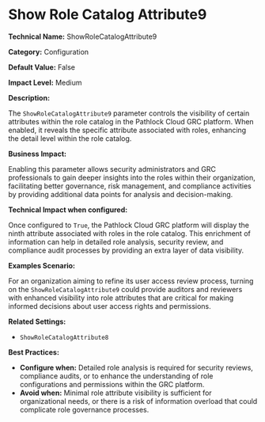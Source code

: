 # Show Role Catalog Attribute9

**Technical Name:** ShowRoleCatalogAttribute9

**Category:** Configuration

**Default Value:** False

**Impact Level:** Medium

**Description:**

The `ShowRoleCatalogAttribute9` parameter controls the visibility of certain attributes within the role catalog in the Pathlock Cloud GRC platform. When enabled, it reveals the specific attribute associated with roles, enhancing the detail level within the role catalog. 

**Business Impact:**

Enabling this parameter allows security administrators and GRC professionals to gain deeper insights into the roles within their organization, facilitating better governance, risk management, and compliance activities by providing additional data points for analysis and decision-making.

**Technical Impact when configured:**

Once configured to `True`, the Pathlock Cloud GRC platform will display the ninth attribute associated with roles in the role catalog. This enrichment of information can help in detailed role analysis, security review, and compliance audit processes by providing an extra layer of data visibility.

**Examples Scenario:**

For an organization aiming to refine its user access review process, turning on the `ShowRoleCatalogAttribute9` could provide auditors and reviewers with enhanced visibility into role attributes that are critical for making informed decisions about user access rights and permissions.

**Related Settings:**

- `ShowRoleCatalogAttribute8`

**Best Practices:** 

- **Configure when:** Detailed role analysis is required for security reviews, compliance audits, or to enhance the understanding of role configurations and permissions within the GRC platform.
- **Avoid when:** Minimal role attribute visibility is sufficient for organizational needs, or there is a risk of information overload that could complicate role governance processes.